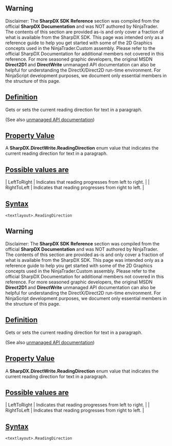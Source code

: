 ## Warning

Disclaimer: The **SharpDX SDK Reference** section was compiled from the official **SharpDX Documentation** and was NOT authored by NinjaTrader. The contents of this section are provided as-is and only cover a fraction of what is available from the SharpDX SDK. This page was intended only as a reference guide to help you get started with some of the 2D Graphics concepts used in the NinjaTrader.Custom assembly. Please refer to the official SharpDX Documentation for additional members not covered in this reference. For more seasoned graphic developers, the original MSDN **Direct2D1** and **DirectWrite** unmanaged API documentation can also be helpful for understanding the DirectX/Direct2D run-time environment. For NinjaScript development purposes, we document only essential members in the structure of this page.

## [Definition](https://developer.ninjatrader.com/docs/desktop/sharpdx_directwrite_textformat_readingdirection\#definition)

Gets or sets the current reading direction for text in a paragraph.

(See also [unmanaged API documentation](http://msdn.microsoft.com/en-us/library/dd316678.aspx))

## [Property Value](https://developer.ninjatrader.com/docs/desktop/sharpdx_directwrite_textformat_readingdirection\#property-value)

A **SharpDX.DirectWrite.ReadingDirection** enum value that indicates the current reading direction for text in a paragraph.

## [Possible values are](https://developer.ninjatrader.com/docs/desktop/sharpdx_directwrite_textformat_readingdirection\#possible-values-are)

| LeftToRight | Indicates that reading progresses from left to right. |
| RightToLeft | Indicates that reading progresses from right to left. |

## [Syntax](https://developer.ninjatrader.com/docs/desktop/sharpdx_directwrite_textformat_readingdirection\#syntax)

`<textlayout>.ReadingDirection`

## Warning

Disclaimer: The **SharpDX SDK Reference** section was compiled from the official **SharpDX Documentation** and was NOT authored by NinjaTrader. The contents of this section are provided as-is and only cover a fraction of what is available from the SharpDX SDK. This page was intended only as a reference guide to help you get started with some of the 2D Graphics concepts used in the NinjaTrader.Custom assembly. Please refer to the official SharpDX Documentation for additional members not covered in this reference. For more seasoned graphic developers, the original MSDN **Direct2D1** and **DirectWrite** unmanaged API documentation can also be helpful for understanding the DirectX/Direct2D run-time environment. For NinjaScript development purposes, we document only essential members in the structure of this page.

## [Definition](https://developer.ninjatrader.com/docs/desktop/sharpdx_directwrite_textformat_readingdirection\#definition)

Gets or sets the current reading direction for text in a paragraph.

(See also [unmanaged API documentation](http://msdn.microsoft.com/en-us/library/dd316678.aspx))

## [Property Value](https://developer.ninjatrader.com/docs/desktop/sharpdx_directwrite_textformat_readingdirection\#property-value)

A **SharpDX.DirectWrite.ReadingDirection** enum value that indicates the current reading direction for text in a paragraph.

## [Possible values are](https://developer.ninjatrader.com/docs/desktop/sharpdx_directwrite_textformat_readingdirection\#possible-values-are)

| LeftToRight | Indicates that reading progresses from left to right. |
| RightToLeft | Indicates that reading progresses from right to left. |

## [Syntax](https://developer.ninjatrader.com/docs/desktop/sharpdx_directwrite_textformat_readingdirection\#syntax)

`<textlayout>.ReadingDirection`